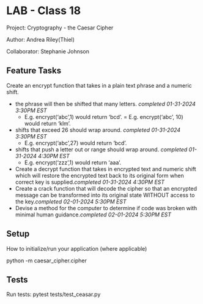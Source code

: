 # LAB - Class 18

Project: Cryptography - the Caesar Cipher

Author: Andrea Riley(Thiel)

Collaborator: Stephanie Johnson

## Feature Tasks

Create an encrypt function that takes in a plain text phrase and a numeric shift.

- the phrase will then be shifted that many letters. *completed 01-31-2024 3:30PM EST*
  - E.g. encrypt(‘abc’,1) would return ‘bcd’. = E.g. encrypt(‘abc’, 10) would return ‘klm’.
- shifts that exceed 26 should wrap around. *completed 01-31-2024 3:30PM EST*
  - E.g. encrypt(‘abc’,27) would return ‘bcd’.
- shifts that push a letter out or range should wrap around. *completed 01-31-2024 4:30PM EST*
  - E.g. encrypt(‘zzz’,1) would return ‘aaa’.
- Create a decrypt function that takes in encrypted text and numeric shift which will restore the encrypted text back to its original form when correct key is supplied.*completed 01-31-2024 4:30PM EST*
- Create a crack function that will decode the cipher so that an encrypted message can be transformed into its original state WITHOUT access to the key.*completed 02-01-2024 5:30PM EST*
- Devise a method for the computer to determine if code was broken with minimal human guidance.*completed 02-01-2024 5:30PM EST*

## Setup

How to initialize/run your application (where applicable)

python -m caesar_cipher.cipher

## Tests

Run tests: pytest tests/test_ceasar.py

